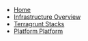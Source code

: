 - [Home](/)
- [Infrastructure Overview](../index.md)
- [Terragrunt Stacks](./index.md)
- [Platform Platform](./platform/index.md)

[//]: # (- [Application Stack]&#40;./app-stack/index.md&#41;)
